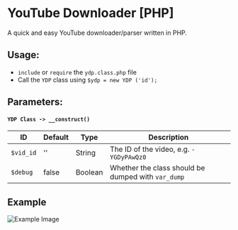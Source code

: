 # YouTube Downloader [PHP]

A quick and easy YouTube downloader/parser written in PHP.

## Usage:

- `include` or `require` the `ydp.class.php` file  
- Call the `YDP` class using `$ydp = new YDP ('id');`

## Parameters:

#### `YDP Class -> __construct()`  

ID          | Default | Type    | Description
----------- | ------- | ------- | ------------
`$vid_id`   | ''      | String  | The ID of the video, e.g. `-YGDyPAwQz0`
`$debug`    | false   | Boolean | Whether the class should be dumped with `var_dump`

## Example

![Example Image](https://cdn.pximg.xyz/ced3b11ae13747a506e4a74525b03eae.png)
